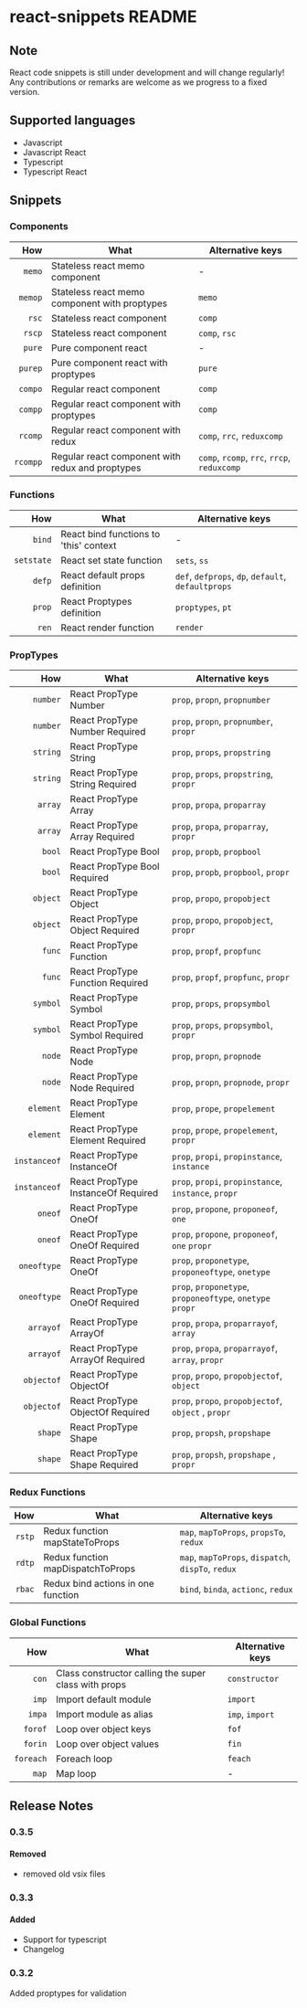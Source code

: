 # react-snippets README

## Note

React code snippets is still under development and will change regularly! Any
contributions or remarks are welcome as we progress to a fixed version.

## Supported languages

- Javascript
- Javascript React
- Typescript
- Typescript React

## Snippets

### Components

|      How | What                                             | Alternative keys                            |
| -------: | ------------------------------------------------ | ------------------------------------------- |
|   `memo` | Stateless react memo component                   | -                                           |
|  `memop` | Stateless react memo component with proptypes    | `memo`                                      |
|    `rsc` | Stateless react component                        | `comp`                                      |
|   `rscp` | Stateless react component                        | `comp`, `rsc`                               |
|   `pure` | Pure component react                             | -                                           |
|  `purep` | Pure component react with proptypes              | `pure`                                      |
|  `compo` | Regular react component                          | `comp`                                      |
|  `compp` | Regular react component with proptypes           | `comp`                                      |
|  `rcomp` | Regular react component with redux               | `comp`, `rrc`, `reduxcomp`                  |
| `rcompp` | Regular react component with redux and proptypes | `comp`, `rcomp`, `rrc`, `rrcp`, `reduxcomp` |

### Functions

|        How | What                                   | Alternative keys                                   |
| ---------: | -------------------------------------- | -------------------------------------------------- |
|     `bind` | React bind functions to 'this' context | -                                                  |
| `setstate` | React set state function               | `sets`, `ss`                                       |
|     `defp` | React default props definition         | `def`, `defprops`, `dp`, `default`, `defaultprops` |
|     `prop` | React Proptypes definition             | `proptypes`, `pt`                                  |
|      `ren` | React render function                  | `render`                                           |

### PropTypes

|          How | What                               | Alternative keys                                          |
| -----------: | ---------------------------------- | --------------------------------------------------------- |
|     `number` | React PropType Number              | `prop`, `propn`, `propnumber`                             |
|     `number` | React PropType Number Required     | `prop`, `propn`, `propnumber`, `propr`                    |
|     `string` | React PropType String              | `prop`, `props`, `propstring`                             |
|     `string` | React PropType String Required     | `prop`, `props`, `propstring`, `propr`                    |
|      `array` | React PropType Array               | `prop`, `propa`, `proparray`                              |
|      `array` | React PropType Array Required      | `prop`, `propa`, `proparray`, `propr`                     |
|       `bool` | React PropType Bool                | `prop`, `propb`, `propbool`                               |
|       `bool` | React PropType Bool Required       | `prop`, `propb`, `propbool`, `propr`                      |
|     `object` | React PropType Object              | `prop`, `propo`, `propobject`                             |
|     `object` | React PropType Object Required     | `prop`, `propo`, `propobject`, `propr`                    |
|       `func` | React PropType Function            | `prop`, `propf`, `propfunc`                               |
|       `func` | React PropType Function Required   | `prop`, `propf`, `propfunc`, `propr`                      |
|     `symbol` | React PropType Symbol              | `prop`, `props`, `propsymbol`                             |
|     `symbol` | React PropType Symbol Required     | `prop`, `props`, `propsymbol`, `propr`                    |
|       `node` | React PropType Node                | `prop`, `propn`, `propnode`                               |
|       `node` | React PropType Node Required       | `prop`, `propn`, `propnode`, `propr`                      |
|    `element` | React PropType Element             | `prop`, `prope`, `propelement`                            |
|    `element` | React PropType Element Required    | `prop`, `prope`, `propelement`, `propr`                   |
| `instanceof` | React PropType InstanceOf          | `prop`, `propi`, `propinstance`, `instance`               |
| `instanceof` | React PropType InstanceOf Required | `prop`, `propi`, `propinstance`, `instance`, `propr`      |
|      `oneof` | React PropType OneOf               | `prop`, `propone`, `proponeof`, `one`                     |
|      `oneof` | React PropType OneOf Required      | `prop`, `propone`, `proponeof`, `one` `propr`             |
|  `oneoftype` | React PropType OneOf               | `prop`, `proponetype`, `proponeoftype`, `onetype`         |
|  `oneoftype` | React PropType OneOf Required      | `prop`, `proponetype`, `proponeoftype`, `onetype` `propr` |
|    `arrayof` | React PropType ArrayOf             | `prop`, `propa`, `proparrayof`, `array`                   |
|    `arrayof` | React PropType ArrayOf Required    | `prop`, `propa`, `proparrayof`, `array`, `propr`          |
|   `objectof` | React PropType ObjectOf            | `prop`, `propo`, `propobjectof`, `object`                 |
|   `objectof` | React PropType ObjectOf Required   | `prop`, `propo`, `propobjectof`, `object` , `propr`       |
|      `shape` | React PropType Shape               | `prop`, `propsh`, `propshape`                             |
|      `shape` | React PropType Shape Required      | `prop`, `propsh`, `propshape` , `propr`                   |

### Redux Functions

|    How | What                               | Alternative keys                                   |
| -----: | ---------------------------------- | -------------------------------------------------- |
| `rstp` | Redux function mapStateToProps     | `map`, `mapToProps`, `propsTo`, `redux`            |
| `rdtp` | Redux function mapDispatchToProps  | `map`, `mapToProps`, `dispatch`, `dispTo`, `redux` |
| `rbac` | Redux bind actions in one function | `bind`, `binda`, `actionc`, `redux`                |

### Global Functions

|       How | What                                                 | Alternative keys |
| --------: | ---------------------------------------------------- | ---------------- |
|     `con` | Class constructor calling the super class with props | `constructor`    |
|     `imp` | Import default module                                | `import`         |
|    `impa` | Import module as alias                               | `imp`, `import`  |
|   `forof` | Loop over object keys                                | `fof`            |
|   `forin` | Loop over object values                              | `fin`            |
| `foreach` | Foreach loop                                         | `feach`          |
|     `map` | Map loop                                             | -                |

## Release Notes

### 0.3.5

#### Removed

- removed old vsix files

### 0.3.3

#### Added

- Support for typescript
- Changelog

### 0.3.2

Added proptypes for validation
